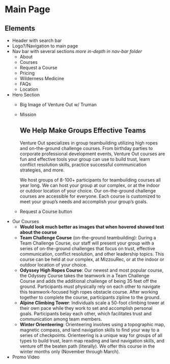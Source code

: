 # Main Page

## Elements
* Header with search bar
* Logo?/Navigation to main page
* Nav bar with several sections *more in-depth in nav-bar folder*
    * About
    * Courses
    * Request a Course
    * Pricing
    * Wilderness Medicine
    * FAQs
    * Location
* Hero Section
    * Big Image of Venture Out w/ Truman
    * Mission
        <h2>We Help Make Groups Effective Teams</h2>
        <p>Venture Out specializes in group teambuilding utilizing high ropes and on-the-ground challenge courses. From birthday parties to corporate professional development events, Venture Out courses are fun and effective tools your group can use to build trust, learn conflict resolution skills, practice successful communication strategies, and more.

        We host groups of 8-100+ participants for teambuilding courses all year long. We can host your group at our complex, or at the indoor or outdoor location of your choice. Our on-the-ground challenge courses are accessible for everyone. Each course is customized to meet your group’s needs and accomplish your group’s goals.</p>
    * Request a Course button
* Our Courses
    * <strong>Would look much better as images that when hovered showed text about the course</strong>
    * <strong>Team Challenge Course</strong> (on-the-ground teambuilding): During a Team Challenge Course, our staff will present your group with a series of on-the-ground challenges that focus on trust, effective communication, conflict resolution, and other leadership topics. This course can be held at our complex, at MizzouRec, or at the indoor or outdoor location of your choice.
    * <strong>Odyssey High Ropes Course</strong>: Our newest and most popular course, the Odyssey Course takes the teamwork in a Team Challenge Course and adds the additional challenge of being 35 feet off the ground. Participants must physically rely on each other to navigate this teamwork-focused high ropes obstacle course. After working together to complete the course, participants zipline to the ground.
    * <strong>Alpine Climbing Tower</strong>: Individuals scale a 50-foot climbing tower at their own pace while they work to set and accomplish personal goals. Participants belay each other, which facilitates trust and communication among team members.
    * <strong>Winter Orienteering</strong>: Orienteering involves using a topographic map, magnetic compass, and land navigation skills to find your way to a series of checkpoints. Orienteering is a unique way for groups of all types to build trust, learn map reading and land navigation skills, and venture off the beaten path (literally). We offer this course in the winter months only (November through March).
* Promo Video